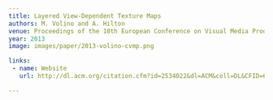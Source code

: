 ```yaml
---
title: Layered View-Dependent Texture Maps
authors: M. Volino and A. Hilton
venue: Proceedings of the 10th European Conference on Visual Media Production (CVMP)
year: 2013
image: images/paper/2013-volino-cvmp.png

links:
 - name: Website
   url: http://dl.acm.org/citation.cfm?id=2534022&dl=ACM&coll=DL&CFID=672748640&CFTOKEN=86984929

---
```

